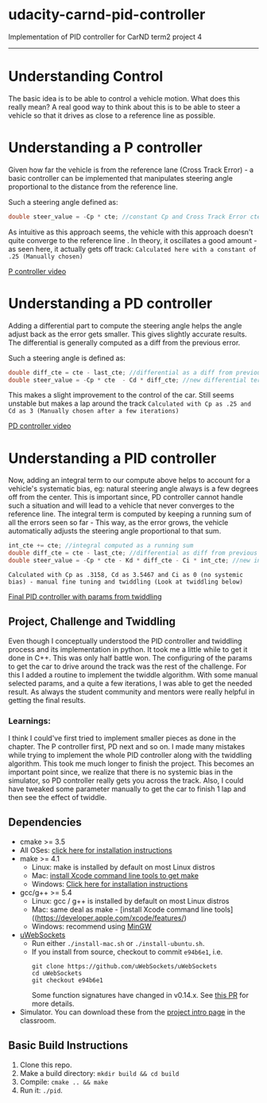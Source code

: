# udacity-carnd-pid-controller
Implementation of PID controller for CarND term2 project 4

---

# Understanding Control
The basic idea is to be able to control a vehicle motion. What does this really mean? A real good way to think about this is to be able to steer a vehicle so that it drives as close to a reference line as possible.


# Understanding a P controller
Given how far the vehicle is from the reference lane (Cross Track Error) - a basic controller can be implemented that manipulates steering angle proportional to the distance from the reference line.

Such a steering angle defined as:

```cpp
double steer_value = -Cp * cte; //constant Cp and Cross Track Error cte
```

As intuitive as this approach seems, the vehicle with this approach doesn't quite converge to the reference line . In theory, it oscillates a good amount - as seen here, it actually gets off track:
`Calculated here with a constant of .25 (Manually chosen)`

[P controller video](./videos/P_controller.mp4)


# Understanding a PD controller
Adding a differential part to compute the steering angle helps the angle adjust back as the error gets smaller. This gives slightly accurate results. The differential is generally computed as a diff from the previous error.

Such a steering angle is defined as:

```cpp
double diff_cte = cte - last_cte; //differential as a diff from previous
double steer_value = -Cp * cte  - Cd * diff_cte; //new differential term with constant Cd
```
This makes a slight improvement to the control of the car. Still seems unstable but makes a lap around the track `Calculated with Cp as .25 and Cd as 3 (Manually chosen after a few iterations)`

[PD controller video](./videos/PD_controller.mp4)

# Understanding a PID controller
Now, adding an integral term to our compute above helps to account for a vehicle's systematic bias, eg: natural steering angle always is a few degrees off from the center. This is important since, PD controller cannot handle such a situation and will lead to a vehicle that never converges to the reference line.
The integral term is computed by keeping a running sum of all the errors seen so far - This way, as the error grows, the vehicle automatically adjusts the steering angle proportional to that sum.

```cpp
int_cte += cte; //integral computed as a running sum
double diff_cte = cte - last_cte; //differential as diff from previous
double steer_value = -Cp * cte - Kd * diff_cte - Ci * int_cte; //new integral term with constant Ci
```

`Calculated with Cp as .3158, Cd as 3.5467 and Ci as 0 (no systemic bias) - manual fine tuning and twiddling (Look at twiddling below)`

[Final PID controller with params from twiddling](./videos/PID_controller.mp4)

## Project, Challenge and Twiddling

Even though I conceptually understood the PID controller and twiddling process and its implementation in python. It took me a little while to get it done in C++. This was only half battle won. The configuring of the params to get the car to drive around the track was the rest of the challenge. For this I added a routine to implement the twiddle algorithm.  With some manual selected params, and a quite a few iterations, I was able to get the needed result. As always the student community and mentors were really helpful in getting the final results.

### Learnings:
I think I could've first tried to implement smaller pieces as done in the chapter. The P controller first, PD next and so on. I made many mistakes while trying to implement the whole PID controller along with the twiddling algorithm. This took me much longer to finish the project. This becomes an important point since, we realize that there is no systemic bias in the simulator, so PD controller really gets you across the track.
Also, I could have tweaked some parameter manually to get the car to finish 1 lap and then see the effect of twiddle.

## Dependencies

* cmake >= 3.5
 * All OSes: [click here for installation instructions](https://cmake.org/install/)
* make >= 4.1
  * Linux: make is installed by default on most Linux distros
  * Mac: [install Xcode command line tools to get make](https://developer.apple.com/xcode/features/)
  * Windows: [Click here for installation instructions](http://gnuwin32.sourceforge.net/packages/make.htm)
* gcc/g++ >= 5.4
  * Linux: gcc / g++ is installed by default on most Linux distros
  * Mac: same deal as make - [install Xcode command line tools]((https://developer.apple.com/xcode/features/)
  * Windows: recommend using [MinGW](http://www.mingw.org/)
* [uWebSockets](https://github.com/uWebSockets/uWebSockets)
  * Run either `./install-mac.sh` or `./install-ubuntu.sh`.
  * If you install from source, checkout to commit `e94b6e1`, i.e.
    ```
    git clone https://github.com/uWebSockets/uWebSockets
    cd uWebSockets
    git checkout e94b6e1
    ```
    Some function signatures have changed in v0.14.x. See [this PR](https://github.com/udacity/CarND-MPC-Project/pull/3) for more details.
* Simulator. You can download these from the [project intro page](https://github.com/udacity/self-driving-car-sim/releases) in the classroom.


## Basic Build Instructions

1. Clone this repo.
2. Make a build directory: `mkdir build && cd build`
3. Compile: `cmake .. && make`
4. Run it: `./pid`.
